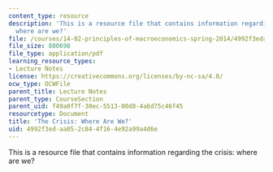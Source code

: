 ```yaml
---
content_type: resource
description: 'This is a resource file that contains information regarding the crisis:
  where are we?'
file: /courses/14-02-principles-of-macroeconomics-spring-2014/4992f3edaa052c844f164e92a99a4d6e_MIT14_02S14_fin_crisis.pdf
file_size: 880698
file_type: application/pdf
learning_resource_types:
- Lecture Notes
license: https://creativecommons.org/licenses/by-nc-sa/4.0/
ocw_type: OCWFile
parent_title: Lecture Notes
parent_type: CourseSection
parent_uid: f49a0f7f-30ec-5513-00d8-4a6d75c46f45
resourcetype: Document
title: 'The Crisis: Where Are We?'
uid: 4992f3ed-aa05-2c84-4f16-4e92a99a4d6e
---
```

This is a resource file that contains information regarding the crisis: where are we?
